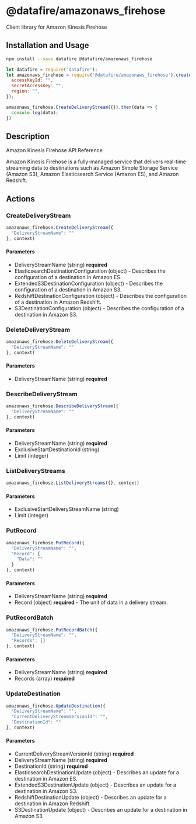 # @datafire/amazonaws_firehose

Client library for Amazon Kinesis Firehose

## Installation and Usage
```bash
npm install --save datafire @datafire/amazonaws_firehose
```

```js
let datafire = require('datafire');
let amazonaws_firehose = require('@datafire/amazonaws_firehose').create({
  accessKeyId: "",
  secretAccessKey: "",
  region: "",
});

amazonaws_firehose.CreateDeliveryStream({}).then(data => {
  console.log(data);
})
```

## Description
<fullname>Amazon Kinesis Firehose API Reference</fullname> <p>Amazon Kinesis Firehose is a fully-managed service that delivers real-time streaming data to destinations such as Amazon Simple Storage Service (Amazon S3), Amazon Elasticsearch Service (Amazon ES), and Amazon Redshift.</p>

## Actions
### CreateDeliveryStream



```js
amazonaws_firehose.CreateDeliveryStream({
  "DeliveryStreamName": ""
}, context)
```

#### Parameters
* DeliveryStreamName (string) **required**
* ElasticsearchDestinationConfiguration (object) - Describes the configuration of a destination in Amazon ES.
* ExtendedS3DestinationConfiguration (object) - Describes the configuration of a destination in Amazon S3.
* RedshiftDestinationConfiguration (object) - Describes the configuration of a destination in Amazon Redshift.
* S3DestinationConfiguration (object) - Describes the configuration of a destination in Amazon S3.

### DeleteDeliveryStream



```js
amazonaws_firehose.DeleteDeliveryStream({
  "DeliveryStreamName": ""
}, context)
```

#### Parameters
* DeliveryStreamName (string) **required**

### DescribeDeliveryStream



```js
amazonaws_firehose.DescribeDeliveryStream({
  "DeliveryStreamName": ""
}, context)
```

#### Parameters
* DeliveryStreamName (string) **required**
* ExclusiveStartDestinationId (string)
* Limit (integer)

### ListDeliveryStreams



```js
amazonaws_firehose.ListDeliveryStreams({}, context)
```

#### Parameters
* ExclusiveStartDeliveryStreamName (string)
* Limit (integer)

### PutRecord



```js
amazonaws_firehose.PutRecord({
  "DeliveryStreamName": "",
  "Record": {
    "Data": ""
  }
}, context)
```

#### Parameters
* DeliveryStreamName (string) **required**
* Record (object) **required** - The unit of data in a delivery stream.

### PutRecordBatch



```js
amazonaws_firehose.PutRecordBatch({
  "DeliveryStreamName": "",
  "Records": []
}, context)
```

#### Parameters
* DeliveryStreamName (string) **required**
* Records (array) **required**

### UpdateDestination



```js
amazonaws_firehose.UpdateDestination({
  "DeliveryStreamName": "",
  "CurrentDeliveryStreamVersionId": "",
  "DestinationId": ""
}, context)
```

#### Parameters
* CurrentDeliveryStreamVersionId (string) **required**
* DeliveryStreamName (string) **required**
* DestinationId (string) **required**
* ElasticsearchDestinationUpdate (object) - Describes an update for a destination in Amazon ES.
* ExtendedS3DestinationUpdate (object) - Describes an update for a destination in Amazon S3.
* RedshiftDestinationUpdate (object) - Describes an update for a destination in Amazon Redshift.
* S3DestinationUpdate (object) - Describes an update for a destination in Amazon S3.

